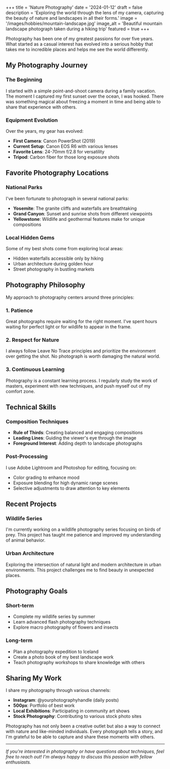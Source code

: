 +++
title = 'Nature Photography'
date = '2024-01-12'
draft = false
description = 'Exploring the world through the lens of my camera, capturing the beauty of nature and landscapes in all their forms.'
image = '/images/hobbies/mountain-landscape.jpg'
image_alt = 'Beautiful mountain landscape photograph taken during a hiking trip'
featured = true
+++

Photography has been one of my greatest passions for over five years. What started as a casual interest has evolved into a serious hobby that takes me to incredible places and helps me see the world differently.

## My Photography Journey

### The Beginning
I started with a simple point-and-shoot camera during a family vacation. The moment I captured my first sunset over the ocean, I was hooked. There was something magical about freezing a moment in time and being able to share that experience with others.

### Equipment Evolution
Over the years, my gear has evolved:

- **First Camera**: Canon PowerShot (2019)
- **Current Setup**: Canon EOS R6 with various lenses
- **Favorite Lens**: 24-70mm f/2.8 for versatility
- **Tripod**: Carbon fiber for those long exposure shots

## Favorite Photography Locations

### National Parks
I've been fortunate to photograph in several national parks:

- **Yosemite**: The granite cliffs and waterfalls are breathtaking
- **Grand Canyon**: Sunset and sunrise shots from different viewpoints
- **Yellowstone**: Wildlife and geothermal features make for unique compositions

### Local Hidden Gems
Some of my best shots come from exploring local areas:

- Hidden waterfalls accessible only by hiking
- Urban architecture during golden hour
- Street photography in bustling markets

## Photography Philosophy

My approach to photography centers around three principles:

### 1. Patience
Great photographs require waiting for the right moment. I've spent hours waiting for perfect light or for wildlife to appear in the frame.

### 2. Respect for Nature
I always follow Leave No Trace principles and prioritize the environment over getting the shot. No photograph is worth damaging the natural world.

### 3. Continuous Learning
Photography is a constant learning process. I regularly study the work of masters, experiment with new techniques, and push myself out of my comfort zone.

## Technical Skills

### Composition Techniques
- **Rule of Thirds**: Creating balanced and engaging compositions
- **Leading Lines**: Guiding the viewer's eye through the image
- **Foreground Interest**: Adding depth to landscape photographs

### Post-Processing
I use Adobe Lightroom and Photoshop for editing, focusing on:
- Color grading to enhance mood
- Exposure blending for high dynamic range scenes
- Selective adjustments to draw attention to key elements

## Recent Projects

### Wildlife Series
I'm currently working on a wildlife photography series focusing on birds of prey. This project has taught me patience and improved my understanding of animal behavior.

### Urban Architecture
Exploring the intersection of natural light and modern architecture in urban environments. This project challenges me to find beauty in unexpected places.

## Photography Goals

### Short-term
- Complete my wildlife series by summer
- Learn advanced flash photography techniques
- Explore macro photography of flowers and insects

### Long-term
- Plan a photography expedition to Iceland
- Create a photo book of my best landscape work
- Teach photography workshops to share knowledge with others

## Sharing My Work

I share my photography through various channels:
- **Instagram**: @yourphotographyhandle (daily posts)
- **500px**: Portfolio of best work
- **Local Exhibitions**: Participating in community art shows
- **Stock Photography**: Contributing to various stock photo sites

Photography has not only been a creative outlet but also a way to connect with nature and like-minded individuals. Every photograph tells a story, and I'm grateful to be able to capture and share these moments with others.

---

*If you're interested in photography or have questions about techniques, feel free to reach out! I'm always happy to discuss this passion with fellow enthusiasts.*